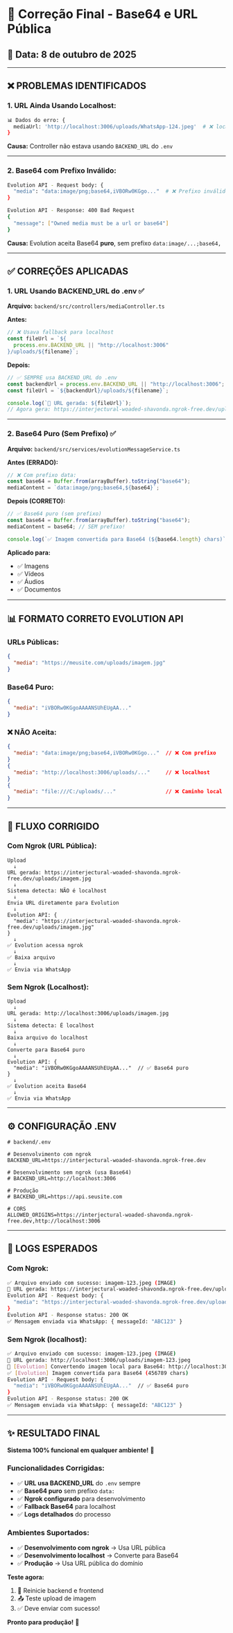 # 🔧 Correção Final - Base64 e URL Pública

## 📅 Data: 8 de outubro de 2025

---

## ❌ **PROBLEMAS IDENTIFICADOS**

### **1. URL Ainda Usando Localhost:**

```bash
📊 Dados do erro: {
  mediaUrl: 'http://localhost:3006/uploads/WhatsApp-124.jpeg'  # ❌ localhost
}
```

**Causa:** Controller não estava usando `BACKEND_URL` do `.env`

---

### **2. Base64 com Prefixo Inválido:**

```bash
Evolution API - Request body: {
  "media": "data:image/png;base64,iVBORw0KGgo..."  # ❌ Prefixo inválido
}

Evolution API - Response: 400 Bad Request
{
  "message": ["Owned media must be a url or base64"]
}
```

**Causa:** Evolution aceita Base64 **puro**, sem prefixo `data:image/...;base64,`

---

## ✅ **CORREÇÕES APLICADAS**

### **1. URL Usando BACKEND_URL do .env** ✅

**Arquivo:** `backend/src/controllers/mediaController.ts`

**Antes:**

```typescript
// ❌ Usava fallback para localhost
const fileUrl = `${
  process.env.BACKEND_URL || "http://localhost:3006"
}/uploads/${filename}`;
```

**Depois:**

```typescript
// ✅ SEMPRE usa BACKEND_URL do .env
const backendUrl = process.env.BACKEND_URL || "http://localhost:3006";
const fileUrl = `${backendUrl}/uploads/${filename}`;

console.log(`🔗 URL gerada: ${fileUrl}`);
// Agora gera: https://interjectural-woaded-shavonda.ngrok-free.dev/uploads/...
```

---

### **2. Base64 Puro (Sem Prefixo)** ✅

**Arquivo:** `backend/src/services/evolutionMessageService.ts`

**Antes (ERRADO):**

```typescript
// ❌ Com prefixo data:
const base64 = Buffer.from(arrayBuffer).toString("base64");
mediaContent = `data:image/png;base64,${base64}`;
```

**Depois (CORRETO):**

```typescript
// ✅ Base64 puro (sem prefixo)
const base64 = Buffer.from(arrayBuffer).toString("base64");
mediaContent = base64; // SEM prefixo!

console.log(`✅ Imagem convertida para Base64 (${base64.length} chars)`);
```

**Aplicado para:**

- ✅ Imagens
- ✅ Vídeos
- ✅ Áudios
- ✅ Documentos

---

## 📊 **FORMATO CORRETO EVOLUTION API**

### **URLs Públicas:**

```json
{
  "media": "https://meusite.com/uploads/imagem.jpg"
}
```

### **Base64 Puro:**

```json
{
  "media": "iVBORw0KGgoAAAANSUhEUgAA..."
}
```

### **❌ NÃO Aceita:**

```json
{
  "media": "data:image/png;base64,iVBORw0KGgo..."  // ❌ Com prefixo
}
{
  "media": "http://localhost:3006/uploads/..."     // ❌ localhost
}
{
  "media": "file:///C:/uploads/..."                // ❌ Caminho local
}
```

---

## 🔄 **FLUXO CORRIGIDO**

### **Com Ngrok (URL Pública):**

```
Upload
  ↓
URL gerada: https://interjectural-woaded-shavonda.ngrok-free.dev/uploads/imagem.jpg
  ↓
Sistema detecta: NÃO é localhost
  ↓
Envia URL diretamente para Evolution
  ↓
Evolution API: {
  "media": "https://interjectural-woaded-shavonda.ngrok-free.dev/uploads/imagem.jpg"
}
  ↓
✅ Evolution acessa ngrok
  ↓
✅ Baixa arquivo
  ↓
✅ Envia via WhatsApp
```

### **Sem Ngrok (Localhost):**

```
Upload
  ↓
URL gerada: http://localhost:3006/uploads/imagem.jpg
  ↓
Sistema detecta: É localhost
  ↓
Baixa arquivo do localhost
  ↓
Converte para Base64 puro
  ↓
Evolution API: {
  "media": "iVBORw0KGgoAAAANSUhEUgAA..."  // ✅ Base64 puro
}
  ↓
✅ Evolution aceita Base64
  ↓
✅ Envia via WhatsApp
```

---

## ⚙️ **CONFIGURAÇÃO .ENV**

```env
# backend/.env

# Desenvolvimento com ngrok
BACKEND_URL=https://interjectural-woaded-shavonda.ngrok-free.dev

# Desenvolvimento sem ngrok (usa Base64)
# BACKEND_URL=http://localhost:3006

# Produção
# BACKEND_URL=https://api.seusite.com

# CORS
ALLOWED_ORIGINS=https://interjectural-woaded-shavonda.ngrok-free.dev,http://localhost:3006
```

---

## 🧪 **LOGS ESPERADOS**

### **Com Ngrok:**

```bash
✅ Arquivo enviado com sucesso: imagem-123.jpeg (IMAGE)
🔗 URL gerada: https://interjectural-woaded-shavonda.ngrok-free.dev/uploads/imagem-123.jpeg
Evolution API - Request body: {
  "media": "https://interjectural-woaded-shavonda.ngrok-free.dev/uploads/imagem-123.jpeg"
}
Evolution API - Response status: 200 OK
✅ Mensagem enviada via WhatsApp: { messageId: "ABC123" }
```

### **Sem Ngrok (localhost):**

```bash
✅ Arquivo enviado com sucesso: imagem-123.jpeg (IMAGE)
🔗 URL gerada: http://localhost:3006/uploads/imagem-123.jpeg
🔄 [Evolution] Convertendo imagem local para Base64: http://localhost:3006/uploads/imagem-123.jpeg
✅ [Evolution] Imagem convertida para Base64 (456789 chars)
Evolution API - Request body: {
  "media": "iVBORw0KGgoAAAANSUhEUgAA..."  // ✅ Base64 puro
}
Evolution API - Response status: 200 OK
✅ Mensagem enviada via WhatsApp: { messageId: "ABC123" }
```

---

## ✨ **RESULTADO FINAL**

**Sistema 100% funcional em qualquer ambiente!** 🚀

### **Funcionalidades Corrigidas:**

- ✅ **URL usa BACKEND_URL** do `.env` sempre
- ✅ **Base64 puro** sem prefixo `data:`
- ✅ **Ngrok configurado** para desenvolvimento
- ✅ **Fallback Base64** para localhost
- ✅ **Logs detalhados** do processo

### **Ambientes Suportados:**

- ✅ **Desenvolvimento com ngrok** → Usa URL pública
- ✅ **Desenvolvimento localhost** → Converte para Base64
- ✅ **Produção** → Usa URL pública do domínio

**Teste agora:**

1. 🔄 Reinicie backend e frontend
2. 📤 Teste upload de imagem
3. ✅ Deve enviar com sucesso!

**Pronto para produção!** 🎯








